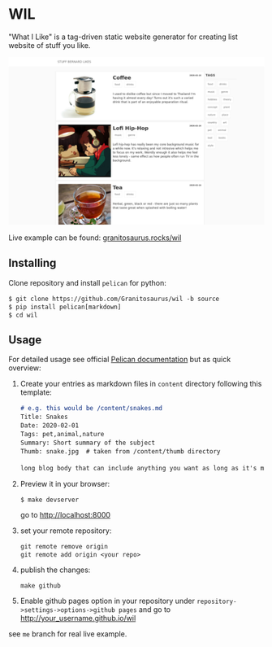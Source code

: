 # WIL

"What I Like" is a tag-driven static website generator for creating list website of stuff you like.

![wil screenshot](./wil/screenshot.png)

Live example can be found: [granitosaurus.rocks/wil](http://granitosaurus.rocks/wil)


## Installing 

Clone repository and install `pelican` for python:

```shell script
$ git clone https://github.com/Granitosaurus/wil -b source
$ pip install pelican[markdown]
$ cd wil
```

## Usage

For detailed usage see official [Pelican documentation][pelican-docs] but as quick overview:

1. Create your entries as markdown files in `content` directory following this template:  
    ```markdown
    # e.g. this would be /content/snakes.md
    Title: Snakes
    Date: 2020-02-01
    Tags: pet,animal,nature
    Summary: Short summary of the subject
    Thumb: snake.jpg  # taken from /content/thumb directory

    long blog body that can include anything you want as long as it's markdown or html.
    ```  
   
2. Preview it in your browser:
    ```shell
    $ make devserver
    ```  
    go to [http://localhost:8000](http://localhost:8000)

3. set your remote repository:

    ```shell script
    git remote remove origin
    git remote add origin <your repo> 
    ```

4. publish the changes:

    ```
    make github
    ```

5. Enable github pages option in your repository under `repository->settings->options->github pages` and go to http://your_username.github.io/wil

see `me` branch for real live example.

[pelican-docs]: https://docs.getpelican.com/
